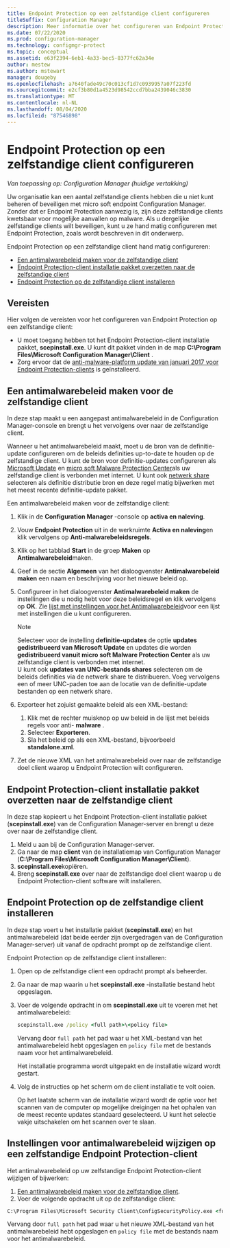 ```yaml
---
title: Endpoint Protection op een zelfstandige client configureren
titleSuffix: Configuration Manager
description: Meer informatie over het configureren van Endpoint Protection op een zelfstandige client.
ms.date: 07/22/2020
ms.prod: configuration-manager
ms.technology: configmgr-protect
ms.topic: conceptual
ms.assetid: e63f2394-6eb1-4a33-bec5-8377fc62a34e
author: mestew
ms.author: mstewart
manager: dougeby
ms.openlocfilehash: a7640fade49c70c013cf1d7c0939957a07f223fd
ms.sourcegitcommit: e2cf3b80d1a4523d98542ccd7bba2439046c3830
ms.translationtype: MT
ms.contentlocale: nl-NL
ms.lasthandoff: 08/04/2020
ms.locfileid: "87546898"
---
```

# <a name="configure-endpoint-protection-on-a-standalone-client"></a>Endpoint Protection op een zelfstandige client configureren

*Van toepassing op: Configuration Manager (huidige vertakking)*

Uw organisatie kan een aantal zelfstandige clients hebben die u niet kunt beheren of beveiligen met micro soft endpoint Configuration Manager. Zonder dat er Endpoint Protection aanwezig is, zijn deze zelfstandige clients kwetsbaar voor mogelijke aanvallen op malware. Als u dergelijke zelfstandige clients wilt beveiligen, kunt u ze hand matig configureren met Endpoint Protection, zoals wordt beschreven in dit onderwerp.

Endpoint Protection op een zelfstandige client hand matig configureren:

- [Een antimalwarebeleid maken voor de zelfstandige client](#create-an-antimalware-policy-for-the-standalone-client)
- [Endpoint Protection-client installatie pakket overzetten naar de zelfstandige client](#transfer-endpoint-protection-client-installation-package-to-the-standalone-client)
- [Endpoint Protection op de zelfstandige client installeren](#install-endpoint-protection-on-the-standalone-client)

## <a name="prerequisites"></a>Vereisten

Hier volgen de vereisten voor het configureren van Endpoint Protection op een zelfstandige client:

- U moet toegang hebben tot het Endpoint Protection-client installatie pakket, **scepinstall.exe**. U kunt dit pakket vinden in de map **C:\Program Files\Microsoft Configuration Manager\Client** . 
- Zorg ervoor dat de [anti-malware-platform update van januari 2017 voor Endpoint Protection-clients](https://support.microsoft.com/help/3209361/january-2017-anti-malware-platform-update-for-endpoint-protection-clie) is geïnstalleerd. 

## <a name="create-an-antimalware-policy-for-the-standalone-client"></a>Een antimalwarebeleid maken voor de zelfstandige client

In deze stap maakt u een aangepast antimalwarebeleid in de Configuration Manager-console en brengt u het vervolgens over naar de zelfstandige client.

Wanneer u het antimalwarebeleid maakt, moet u de bron van de definitie-update configureren om de beleids definities up-to-date te houden op de zelfstandige client. U kunt de bron voor definitie-updates configureren als [Microsoft Update](endpoint-definitions-microsoft-updates.md) en [micro soft Malware Protection Center](endpoint-definitions-protection-center.md)als uw zelfstandige client is verbonden met internet. U kunt ook [netwerk share](endpoint-definitions-network.md) selecteren als definitie distributie bron en deze regel matig bijwerken met het meest recente definitie-update pakket. 

Een antimalwarebeleid maken voor de zelfstandige client:

1. Klik in de **Configuration Manager** -console op **activa en naleving**.
2. Vouw **Endpoint Protection** uit in de werkruimte **Activa en naleving**en klik vervolgens op **Anti-malwarebeleidsregels**.
3. Klik op het tabblad **Start** in de groep **Maken** op **Antimalwarebeleid**maken.
4. Geef in de sectie **Algemeen** van het dialoogvenster **Antimalwarebeleid maken** een naam en beschrijving voor het nieuwe beleid op.
5. Configureer in het dialoogvenster **Antimalwarebeleid maken** de instellingen die u nodig hebt voor deze beleidsregel en klik vervolgens op **OK**. Zie [lijst met instellingen voor het Antimalwarebeleid](endpoint-antimalware-policies.md#list-of-antimalware-policy-settings)voor een lijst met instellingen die u kunt configureren.
    > [!NOTE]
    > Selecteer voor de instelling **definitie-updates** de optie **updates gedistribueerd van Microsoft Update** en updates die worden **gedistribueerd vanuit micro soft Malware Protection Center** als uw zelfstandige client is verbonden met internet.  
    > U kunt ook **updates van UNC-bestands shares** selecteren om de beleids definities via de netwerk share te distribueren. Voeg vervolgens een of meer UNC-paden toe aan de locatie van de definitie-update bestanden op een netwerk share.

6. Exporteer het zojuist gemaakte beleid als een XML-bestand:
    1. Klik met de rechter muisknop op uw beleid in de lijst met beleids regels voor anti- **malware** .
    1. Selecteer **Exporteren**.
    1. Sla het beleid op als een XML-bestand, bijvoorbeeld **standalone.xml**.
7. Zet de nieuwe XML van het antimalwarebeleid over naar de zelfstandige doel client waarop u Endpoint Protection wilt configureren.

## <a name="transfer-endpoint-protection-client-installation-package-to-the-standalone-client"></a>Endpoint Protection-client installatie pakket overzetten naar de zelfstandige client

In deze stap kopieert u het Endpoint Protection-client installatie pakket (**scepinstall.exe**) van de Configuration Manager-server en brengt u deze over naar de zelfstandige client.

1. Meld u aan bij de Configuration Manager-server.
2. Ga naar de map **client** van de installatiemap van Configuration Manager (**C:\Program Files\Microsoft Configuration Manager\Client**).
3. **scepinstall.exe**kopiëren.
4. Breng **scepinstall.exe** over naar de zelfstandige doel client waarop u de Endpoint Protection-client software wilt installeren.

## <a name="install-endpoint-protection-on-the-standalone-client"></a>Endpoint Protection op de zelfstandige client installeren
In deze stap voert u het installatie pakket (**scepinstall.exe**) en het antimalwarebeleid (dat beide eerder zijn overgedragen van de Configuration Manager-server) uit vanaf de opdracht prompt op de zelfstandige client.

Endpoint Protection op de zelfstandige client installeren:

1. Open op de zelfstandige client een opdracht prompt als beheerder.
2. Ga naar de map waarin u het **scepinstall.exe** -installatie bestand hebt opgeslagen.
3. Voer de volgende opdracht in om **scepinstall.exe** uit te voeren met het antimalwarebeleid:

    ```cmd
    scepinstall.exe /policy <full path>\<policy file>
    ```

    Vervang door `full path` het pad waar u het XML-bestand van het antimalwarebeleid hebt opgeslagen en `policy file` met de bestands naam voor het antimalwarebeleid.
 
    Het installatie programma wordt uitgepakt en de installatie wizard wordt gestart.

4. Volg de instructies op het scherm om de client installatie te volt ooien.

    Op het laatste scherm van de installatie wizard wordt de optie voor het scannen van de computer op mogelijke dreigingen na het ophalen van de meest recente updates standaard geselecteerd. U kunt het selectie vakje uitschakelen om het scannen over te slaan.

## <a name="change-antimalware-policy-settings-on-a-standalone-endpoint-protection-client"></a>Instellingen voor antimalwarebeleid wijzigen op een zelfstandige Endpoint Protection-client

Het antimalwarebeleid op uw zelfstandige Endpoint Protection-client wijzigen of bijwerken: 

1. [Een antimalwarebeleid maken voor de zelfstandige client](#create-an-antimalware-policy-for-the-standalone-client).
2. Voer de volgende opdracht uit op de zelfstandige client:

```cmd
C:\Program Files\Microsoft Security Client\ConfigSecurityPolicy.exe <full path>\<policy file>
```

Vervang door `full path` het pad waar u het nieuwe XML-bestand van het antimalwarebeleid hebt opgeslagen en `policy file` met de bestands naam voor het antimalwarebeleid.
